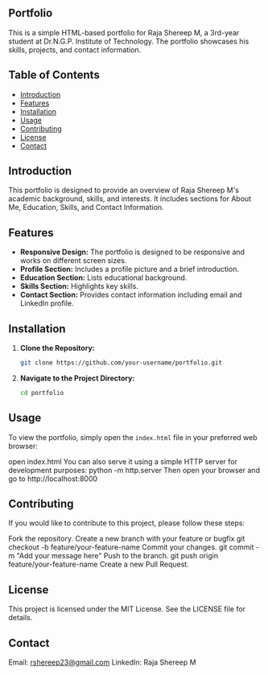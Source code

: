 ## Portfolio

This is a simple HTML-based portfolio for Raja Shereep M, a 3rd-year student at Dr.N.G.P. Institute of Technology. The portfolio showcases his skills, projects, and contact information.

## Table of Contents
- [Introduction](#introduction)
- [Features](#features)
- [Installation](#installation)
- [Usage](#usage)
- [Contributing](#contributing)
- [License](#license)
- [Contact](#contact)

## Introduction

This portfolio is designed to provide an overview of Raja Shereep M's academic background, skills, and interests. It includes sections for About Me, Education, Skills, and Contact Information.

## Features

- **Responsive Design:** The portfolio is designed to be responsive and works on different screen sizes.
- **Profile Section:** Includes a profile picture and a brief introduction.
- **Education Section:** Lists educational background.
- **Skills Section:** Highlights key skills.
- **Contact Section:** Provides contact information including email and LinkedIn profile.

## Installation

1. **Clone the Repository:**
    ```bash
    git clone https://github.com/your-username/portfolio.git
    ```
2. **Navigate to the Project Directory:**
    ```bash
    cd portfolio
    ```

## Usage

To view the portfolio, simply open the `index.html` file in your preferred web browser:

open index.html
You can also serve it using a simple HTTP server for development purposes:
python -m http.server
Then open your browser and go to http://localhost:8000

## Contributing

If you would like to contribute to this project, please follow these steps:

Fork the repository.
Create a new branch with your feature or bugfix
    git checkout -b feature/your-feature-name
Commit your changes.
    git commit -m "Add your message here"
Push to the branch.
    git push origin feature/your-feature-name
Create a new Pull Request.

## License

This project is licensed under the MIT License. See the LICENSE file for details.

## Contact

Email: rshereep23@gmail.com
LinkedIn: Raja Shereep M
